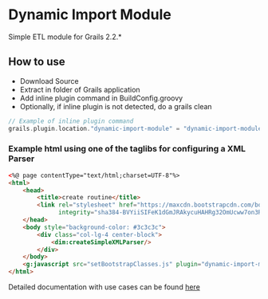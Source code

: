 # Dynamic Import Module
Simple ETL module for Grails 2.2.*

## How to use
  - Download Source
  - Extract in folder of Grails application
  - Add inline plugin command in BuildConfig.groovy
  - Optionally, if inline plugin is not detected, do a grails clean

```groovy
// Example of inline plugin command
grails.plugin.location."dynamic-import-module" = "dynamic-import-module-master"
```

### Example html using one of the taglibs for configuring a XML Parser
```html
<%@ page contentType="text/html;charset=UTF-8"%>
<html>
	<head>
		<title>create routine</title>
		<link rel="stylesheet" href="https://maxcdn.bootstrapcdn.com/bootstrap/3.3.7/css/bootstrap.min.css"
			  integrity="sha384-BVYiiSIFeK1dGmJRAkycuHAHRg32OmUcww7on3RYdg4Va+PmSTsz/K68vbdEjh4u" crossorigin="anonymous">
	</head>
	<body style="background-color: #3c3c3c">
		<div class="col-lg-4 center-block">
			<dim:createSimpleXMLParser/>
		</div>
	</body>
	<g:javascript src="setBootstrapClasses.js" plugin="dynamic-import-module"/>
</html>
```


Detailed documentation with use cases can be found [here](https://github.com/s4ndru/dynamic-import-module/blob/master/misc/Dynamic_Import_Module.pdf)

